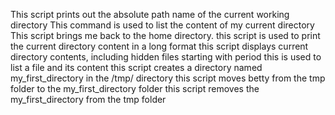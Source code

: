 This script prints out the absolute path name of the current working directory
This command is used to list the content of my current directory
This script brings me back to the home directory.
this script is used to print the current directory content in a long format
this script displays current directory contents, including hidden files starting with period
this is used to list a file and its content
this script creates a directory named my_first_directory in the /tmp/ directory
this script moves betty from the tmp folder to the my_first_directory folder
this script removes the my_first_directory from the tmp folder
